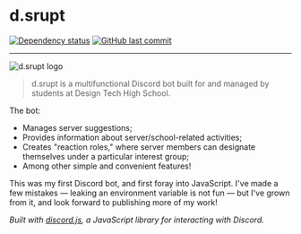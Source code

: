 # d.srupt


[![Dependency status](https://david-dm.org/edwardshturman/d.srupt.svg)](https://david-dm.org/edwardshturman/d.srupt)
[![GitHub last commit](https://img.shields.io/github/last-commit/edwardshturman/d.srupt)](https://github.com/edwardshturman/d.srupt/commits/master)

---

![d.srupt logo](https://dcraft.net/wp-content/uploads/2020/09/d.srupt-v3.png)

> d.srupt is a multifunctional Discord bot built for and managed by students at Design Tech High School.

The bot:
- Manages server suggestions;
- Provides information about server/school-related activities;
- Creates "reaction roles," where server members can designate themselves under a particular interest group;
- Among other simple and convenient features!

This was my first Discord bot, and first foray into JavaScript. I've made a few mistakes — leaking an environment variable is not fun — but I've grown from it, and look forward to publishing more of my work!

*Built with [discord.js](https://github.com/discordjs), a JavaScript library for interacting with Discord.*
